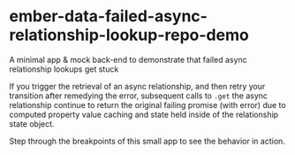 # ember-data-failed-async-relationship-lookup-repo-demo

A minimal app &amp; mock back-end to demonstrate that failed async relationship lookups get stuck


If you trigger the retrieval of an async relationship, and then
retry your transition after remedying the error, subsequent calls
to `.get` the async relationship continue to return the original
failing promise (with error) due to computed property value caching
and state held inside of the relationship state object.

Step through the breakpoints of this small app to see the behavior
in action.


